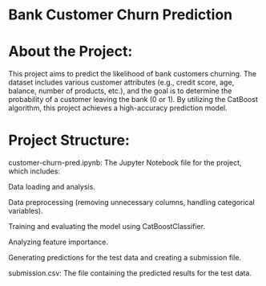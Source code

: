 # Bank Customer Churn Prediction

# About the Project:

This project aims to predict the likelihood of bank customers churning. The dataset includes various customer attributes (e.g., credit score, age, balance, number of products, etc.), and the goal is to determine the probability of a customer leaving the bank (0 or 1). By utilizing the CatBoost algorithm, this project achieves a high-accuracy prediction model.


# Project Structure:

customer-churn-pred.ipynb: The Jupyter Notebook file for the project, which includes:

Data loading and analysis.

Data preprocessing (removing unnecessary columns, handling categorical variables).

Training and evaluating the model using CatBoostClassifier.

Analyzing feature importance.

Generating predictions for the test data and creating a submission file.

submission.csv: The file containing the predicted results for the test data.
